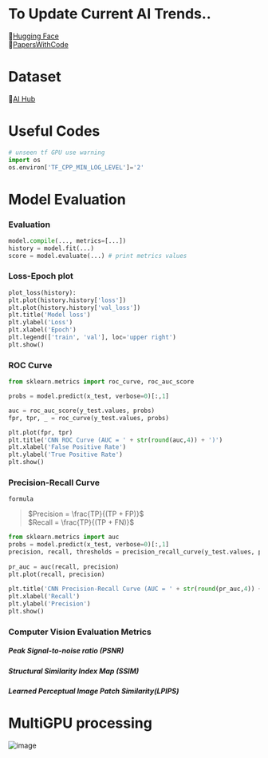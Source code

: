 # To Update Current AI Trends..
:hugs:[Hugging Face](https://huggingface.co/) </br>
:page_with_curl:[PapersWithCode](https://paperswithcode.com/) </br>

# Dataset
:art:[AI Hub](https://www.aihub.or.kr/)

# Useful Codes
```python
# unseen tf GPU use warning
import os
os.environ['TF_CPP_MIN_LOG_LEVEL']='2'
```

# Model Evaluation
### Evaluation
```python
model.compile(..., metrics=[...])
history = model.fit(...)
score = model.evaluate(...) # print metrics values
```

### Loss-Epoch plot
```python
plot_loss(history):
plt.plot(history.history['loss'])
plt.plot(history.history['val_loss'])
plt.title('Model loss')
plt.ylabel('Loss')
plt.xlabel('Epoch')
plt.legend(['train', 'val'], loc='upper right')
plt.show()
```

### ROC Curve
```python
from sklearn.metrics import roc_curve, roc_auc_score

probs = model.predict(x_test, verbose=0)[:,1]

auc = roc_auc_score(y_test.values, probs)
fpr, tpr, _ = roc_curve(y_test.values, probs)

plt.plot(fpr, tpr)
plt.title('CNN ROC Curve (AUC = ' + str(round(auc,4)) + ')')
plt.xlabel('False Positive Rate')
plt.ylabel('True Positive Rate')
plt.show()
```

### Precision-Recall Curve

`formula` 
> $Precision = \frac{TP}{(TP + FP)}$ </br>
> $Recall = \frac{TP}{(TP + FN)}$

```python
from sklearn.metrics import auc
probs = model.predict(x_test, verbose=0)[:,1]
precision, recall, thresholds = precision_recall_curve(y_test.values, probs)
  
pr_auc = auc(recall, precision)
plt.plot(recall, precision)
  
plt.title('CNN Precision-Recall Curve (AUC = ' + str(round(pr_auc,4)) + ')')
plt.xlabel('Recall')
plt.ylabel('Precision')
plt.show()
```

### Computer Vision Evaluation Metrics
##### Peak Signal-to-noise ratio (PSNR) 
##### Structural Similarity Index Map (SSIM) 
##### Learned Perceptual Image Patch Similarity(LPIPS)

# MultiGPU processing

![image](https://github.com/mj0410/SomethingUseful/assets/66175878/60a27319-a739-4c14-81d8-e81e7c3f1f28)
